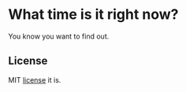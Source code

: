 # What time is it right now?

You know you want to find out.

## License

MIT [license](LICENSE) it is.
